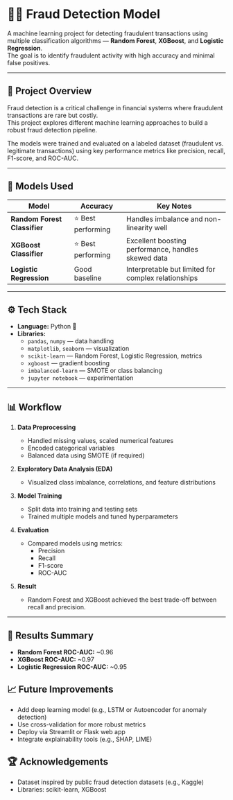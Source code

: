 # 🕵️‍♂️ Fraud Detection Model

A machine learning project for detecting fraudulent transactions using multiple classification algorithms — **Random Forest**, **XGBoost**, and **Logistic Regression**.  
The goal is to identify fraudulent activity with high accuracy and minimal false positives.

---

## 🚀 Project Overview

Fraud detection is a critical challenge in financial systems where fraudulent transactions are rare but costly.  
This project explores different machine learning approaches to build a robust fraud detection pipeline.

The models were trained and evaluated on a labeled dataset (fraudulent vs. legitimate transactions) using key performance metrics like precision, recall, F1-score, and ROC-AUC.

---

## 🧠 Models Used

| Model | Accuracy | Key Notes |
|--------|-----------|-----------|
| **Random Forest Classifier** | ⭐ Best performing | Handles imbalance and non-linearity well |
| **XGBoost Classifier** | ⭐ Best performing | Excellent boosting performance, handles skewed data |
| **Logistic Regression** | Good baseline | Interpretable but limited for complex relationships |

---

## ⚙️ Tech Stack

- **Language:** Python 🐍  
- **Libraries:**  
  - `pandas`, `numpy` — data handling  
  - `matplotlib`, `seaborn` — visualization  
  - `scikit-learn` — Random Forest, Logistic Regression, metrics  
  - `xgboost` — gradient boosting  
  - `imbalanced-learn` — SMOTE or class balancing  
  - `jupyter notebook` — experimentation

---

## 📊 Workflow

1. **Data Preprocessing**
   - Handled missing values, scaled numerical features  
   - Encoded categorical variables  
   - Balanced data using SMOTE (if required)

2. **Exploratory Data Analysis (EDA)**
   - Visualized class imbalance, correlations, and feature distributions

3. **Model Training**
   - Split data into training and testing sets  
   - Trained multiple models and tuned hyperparameters

4. **Evaluation**
   - Compared models using metrics:
     - Precision
     - Recall
     - F1-score
     - ROC-AUC

5. **Result**
   - Random Forest and XGBoost achieved the best trade-off between recall and precision.

---

## 🧾 Results Summary

- **Random Forest ROC-AUC:** ~0.96  
- **XGBoost ROC-AUC:** ~0.97  
- **Logistic Regression ROC-AUC:** ~0.95

## 📈 Future Improvements

- Add deep learning model (e.g., LSTM or Autoencoder for anomaly detection)
- Use cross-validation for more robust metrics
- Deploy via Streamlit or Flask web app
- Integrate explainability tools (e.g., SHAP, LIME)

## 🏆 Acknowledgements
- Dataset inspired by public fraud detection datasets (e.g., Kaggle)
- Libraries: scikit-learn, XGBoost
